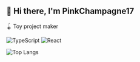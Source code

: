 ## 👋 Hi there, I'm PinkChampagne17

🪀 Toy project maker

![TypeScript](https://img.shields.io/badge/typescript-%23007ACC.svg?style=for-the-badge&logo=typescript&logoColor=white)
![React](https://img.shields.io/badge/react-%2320232a.svg?style=for-the-badge&logo=react&logoColor=%2361DAFB)

![Top Langs](https://github-readme-stats.vercel.app/api/top-langs/?username=PinkChampagne17&layout=compact&hide=html,css,stylus)
